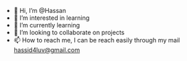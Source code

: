 - 👋 Hi, I’m @Hassan
- 👀 I’m interested in learning 
- 🌱 I’m currently learning 
- 💞️ I’m looking to collaborate on projects  
- 📫 How to reach me, I can be reach easily through my mail hassid4luv@gmail.com

<!---
hassid4luv/hassid4luv is a ✨ special ✨ repository because its `README.md` (this file) appears on your GitHub profile.
You can click the Preview link to take a look at your changes.
--->
